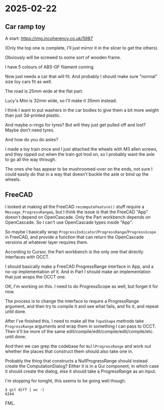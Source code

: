 # 2025-02-22

## Car ramp toy

A start: https://img.incoherency.co.uk/5987

(Only the top one is complete, I'll just mirror it in the slicer to get the others).

Obviously will be screwed to some sort of wooden frame.

I have 5 colours of ABS-GF filament coming.

Now just needs a car that will fit. And probably I should make sure "normal" size toy
cars fit as well.

The road is 25mm wide at the flat part.

Lucy's Mini is 32mm wide, so I'll make it 35mm instead.

I think I want to put washers in the car bodies to give them a bit more weight than just
3d-printed plastic.

And maybe o-rings for tyres? But will they just get pulled off and lost? Maybe don't
need tyres.

And how do you do axles?

I made a toy train once and I just attached the wheels with M3 allen screws, and they
ripped out when the train got trod on, so I probably want the axle to go all the way
through.

The ones she has appear to be mushroomed-over on the ends, not sure I could easily
do that in a way that doesn't buckle the axle or bind up the wheels.

## FreeCAD

I looked at making all the FreeCAD `recomputeFeature()` stuff require a `Message_ProgressRange&`, but I think the issue is that the FreeCAD "App" doesn't depend on OpenCascade. Only the Part workbench depends on OpenCascade. So I can't use OpenCascade types inside "App".

So maybe I basically wrap `ProgressIndicator`/`ProgressRange`/`ProgressScope` in
FreeCAD, and provide a function that can return the OpenCascade versions at whatever
layer requires them.

According to Cursor, the Part workbench is the only one that directly interfaces
with OCCT.

I should basically make a FreeCAD ProgressRange interface in App, and a no-op implementation of it. And in Part I should make an implementation that just wraps the OCCT one.

OK, I'm working on this. I need to do ProgressScope as well, but forget it for now.

The process is to change the interface to require a ProgressRange argument, and then
try to compile it and see what fails, and fix it, and repeat until done.

After I've finished this, I need to make all the `TopoShape` methods take `ProgressRange`
arguments and wrap them in something I can pass to OCCT. Then it'll be more of the
same edit/compile/edit/compile/edit/compile/etc. until done.

And then we can grep the codebase for `NullProgressRange` and work out whether the places
that construct them should also take one in.

Probably the thing that constructs a NullProgressRange should instead create the
ComputationDialog? Either it is in a Gui component, in which case it should create
the dialog, else it should take a ProgressRange as an input.

I'm stopping for tonight, this seems to be going well though.

    $ git diff | wc -l
    6244

FML.
